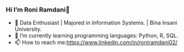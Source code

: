 ### Hi I’m Roni Ramdani👋

- 👀 Data Enthusiast | Majored in Information Systems. | Bina Insani University.
- 🌱 I’m currently learning programming languages: Python, R, SQL.
- 📫 How to reach me:https://www.linkedin.com/in/roniramdani02/

